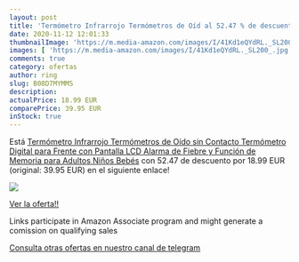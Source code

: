 ```yaml
---
layout: post
title: 'Termómetro Infrarrojo Termómetros de Oíd al 52.47 % de descuento'
date: 2020-11-12 12:01:33
thumbnailImage: 'https://m.media-amazon.com/images/I/41Kd1eQYdRL._SL200_.jpg'
images: [ 'https://m.media-amazon.com/images/I/41Kd1eQYdRL._SL200_.jpg' ]
comments: true
category: ofertas
author: ring
slug: B08D7MYMMS
description:
actualPrice: 18.99 EUR
comparePrice: 39.95 EUR
inStock: true
---
```


Está [Termómetro Infrarrojo Termómetros de Oído sin Contacto Termómetro Digital para Frente con Pantalla LCD  Alarma de Fiebre y Función de Memoria para Adultos  Niños  Bebés](https://www.amazon.es/dp/B08D7MYMMS/?tag=redken-21) con 52.47 de descuento por 18.99 EUR (original: 39.95 EUR) en el siguiente enlace!

[![](https://m.media-amazon.com/images/I/41Kd1eQYdRL._SL200_.jpg)](https://www.amazon.es/dp/B08D7MYMMS/?tag=redken-21)

[Ver la oferta!!](https://www.amazon.es/dp/B08D7MYMMS/?tag=redken-21)

Links participate in Amazon Associate program and might generate a comission on qualifying sales

[Consulta otras ofertas en nuestro canal de telegram](https://t.me/s/ofertas25)
